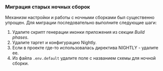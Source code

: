 ### Миграция старых ночных сборок

Механизм настройки и работы с ночными сборками был существенно упрощен. Для миграции последовательно выполните следующие шаги:

1. Удалите скрипт генерации иконки приложения из секции *Build phases*.
2. Удалите таргет и конфигурацию Nightly.
3. Если в проекте где-то использовалась директива NIGHTLY - удалите ее.
4. Из файла `.env.default` удалите поле с названием схемы для ночной сборки.